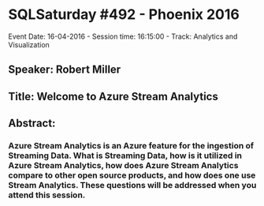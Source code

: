 # SQLSaturday #492 - Phoenix 2016
Event Date: 16-04-2016 - Session time: 16:15:00 - Track: Analytics and Visualization
## Speaker: Robert Miller
## Title: Welcome to Azure Stream Analytics
## Abstract:
### Azure Stream Analytics is an Azure feature for the ingestion of Streaming Data.  What is Streaming Data, how is it utilized in Azure Stream Analytics, how does Azure Stream Analytics compare to other open source products, and how does one use Stream Analytics.  These questions will be addressed when you attend this session.
